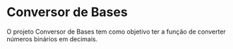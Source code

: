 # Conversor de Bases
 O projeto Conversor de Bases tem como objetivo ter a função de converter números binários em decimais.
